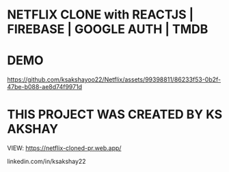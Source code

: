 # NETFLIX CLONE with REACTJS | FIREBASE | GOOGLE AUTH | TMDB



# DEMO 



https://github.com/ksakshayoo22/Netflix/assets/99398811/86233f53-0b2f-47be-b088-ae8d74f9971d









# THIS PROJECT WAS CREATED BY KS AKSHAY 

VIEW: https://netflix-cloned-pr.web.app/

linkedin.com/in/ksakshay22


